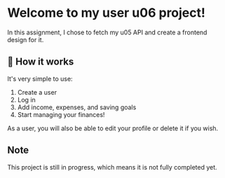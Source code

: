 # Welcome to my user u06 project!

In this assignment, I chose to fetch my u05 API and create a frontend design for it.

## 🚀 How it works

It's very simple to use:

1. Create a user  
2. Log in  
3. Add income, expenses, and saving goals  
4. Start managing your finances!

As a user, you will also be able to edit your profile or delete it if you wish.

##  Note

This project is still in progress, which means it is not fully completed yet.
